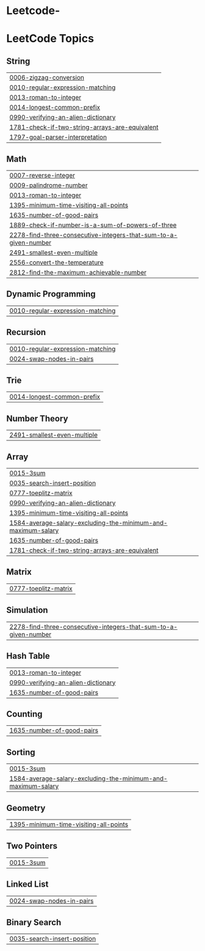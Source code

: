 # Leetcode-
<!---LeetCode Topics Start-->
# LeetCode Topics
## String
|  |
| ------- |
| [0006-zigzag-conversion](https://github.com/BequeenCode/Leetcode-/tree/master/0006-zigzag-conversion) |
| [0010-regular-expression-matching](https://github.com/BequeenCode/Leetcode-/tree/master/0010-regular-expression-matching) |
| [0013-roman-to-integer](https://github.com/BequeenCode/Leetcode-/tree/master/0013-roman-to-integer) |
| [0014-longest-common-prefix](https://github.com/BequeenCode/Leetcode-/tree/master/0014-longest-common-prefix) |
| [0990-verifying-an-alien-dictionary](https://github.com/BequeenCode/Leetcode-/tree/master/0990-verifying-an-alien-dictionary) |
| [1781-check-if-two-string-arrays-are-equivalent](https://github.com/BequeenCode/Leetcode-/tree/master/1781-check-if-two-string-arrays-are-equivalent) |
| [1797-goal-parser-interpretation](https://github.com/BequeenCode/Leetcode-/tree/master/1797-goal-parser-interpretation) |
## Math
|  |
| ------- |
| [0007-reverse-integer](https://github.com/BequeenCode/Leetcode-/tree/master/0007-reverse-integer) |
| [0009-palindrome-number](https://github.com/BequeenCode/Leetcode-/tree/master/0009-palindrome-number) |
| [0013-roman-to-integer](https://github.com/BequeenCode/Leetcode-/tree/master/0013-roman-to-integer) |
| [1395-minimum-time-visiting-all-points](https://github.com/BequeenCode/Leetcode-/tree/master/1395-minimum-time-visiting-all-points) |
| [1635-number-of-good-pairs](https://github.com/BequeenCode/Leetcode-/tree/master/1635-number-of-good-pairs) |
| [1889-check-if-number-is-a-sum-of-powers-of-three](https://github.com/BequeenCode/Leetcode-/tree/master/1889-check-if-number-is-a-sum-of-powers-of-three) |
| [2278-find-three-consecutive-integers-that-sum-to-a-given-number](https://github.com/BequeenCode/Leetcode-/tree/master/2278-find-three-consecutive-integers-that-sum-to-a-given-number) |
| [2491-smallest-even-multiple](https://github.com/BequeenCode/Leetcode-/tree/master/2491-smallest-even-multiple) |
| [2556-convert-the-temperature](https://github.com/BequeenCode/Leetcode-/tree/master/2556-convert-the-temperature) |
| [2812-find-the-maximum-achievable-number](https://github.com/BequeenCode/Leetcode-/tree/master/2812-find-the-maximum-achievable-number) |
## Dynamic Programming
|  |
| ------- |
| [0010-regular-expression-matching](https://github.com/BequeenCode/Leetcode-/tree/master/0010-regular-expression-matching) |
## Recursion
|  |
| ------- |
| [0010-regular-expression-matching](https://github.com/BequeenCode/Leetcode-/tree/master/0010-regular-expression-matching) |
| [0024-swap-nodes-in-pairs](https://github.com/BequeenCode/Leetcode-/tree/master/0024-swap-nodes-in-pairs) |
## Trie
|  |
| ------- |
| [0014-longest-common-prefix](https://github.com/BequeenCode/Leetcode-/tree/master/0014-longest-common-prefix) |
## Number Theory
|  |
| ------- |
| [2491-smallest-even-multiple](https://github.com/BequeenCode/Leetcode-/tree/master/2491-smallest-even-multiple) |
## Array
|  |
| ------- |
| [0015-3sum](https://github.com/BequeenCode/Leetcode-/tree/master/0015-3sum) |
| [0035-search-insert-position](https://github.com/BequeenCode/Leetcode-/tree/master/0035-search-insert-position) |
| [0777-toeplitz-matrix](https://github.com/BequeenCode/Leetcode-/tree/master/0777-toeplitz-matrix) |
| [0990-verifying-an-alien-dictionary](https://github.com/BequeenCode/Leetcode-/tree/master/0990-verifying-an-alien-dictionary) |
| [1395-minimum-time-visiting-all-points](https://github.com/BequeenCode/Leetcode-/tree/master/1395-minimum-time-visiting-all-points) |
| [1584-average-salary-excluding-the-minimum-and-maximum-salary](https://github.com/BequeenCode/Leetcode-/tree/master/1584-average-salary-excluding-the-minimum-and-maximum-salary) |
| [1635-number-of-good-pairs](https://github.com/BequeenCode/Leetcode-/tree/master/1635-number-of-good-pairs) |
| [1781-check-if-two-string-arrays-are-equivalent](https://github.com/BequeenCode/Leetcode-/tree/master/1781-check-if-two-string-arrays-are-equivalent) |
## Matrix
|  |
| ------- |
| [0777-toeplitz-matrix](https://github.com/BequeenCode/Leetcode-/tree/master/0777-toeplitz-matrix) |
## Simulation
|  |
| ------- |
| [2278-find-three-consecutive-integers-that-sum-to-a-given-number](https://github.com/BequeenCode/Leetcode-/tree/master/2278-find-three-consecutive-integers-that-sum-to-a-given-number) |
## Hash Table
|  |
| ------- |
| [0013-roman-to-integer](https://github.com/BequeenCode/Leetcode-/tree/master/0013-roman-to-integer) |
| [0990-verifying-an-alien-dictionary](https://github.com/BequeenCode/Leetcode-/tree/master/0990-verifying-an-alien-dictionary) |
| [1635-number-of-good-pairs](https://github.com/BequeenCode/Leetcode-/tree/master/1635-number-of-good-pairs) |
## Counting
|  |
| ------- |
| [1635-number-of-good-pairs](https://github.com/BequeenCode/Leetcode-/tree/master/1635-number-of-good-pairs) |
## Sorting
|  |
| ------- |
| [0015-3sum](https://github.com/BequeenCode/Leetcode-/tree/master/0015-3sum) |
| [1584-average-salary-excluding-the-minimum-and-maximum-salary](https://github.com/BequeenCode/Leetcode-/tree/master/1584-average-salary-excluding-the-minimum-and-maximum-salary) |
## Geometry
|  |
| ------- |
| [1395-minimum-time-visiting-all-points](https://github.com/BequeenCode/Leetcode-/tree/master/1395-minimum-time-visiting-all-points) |
## Two Pointers
|  |
| ------- |
| [0015-3sum](https://github.com/BequeenCode/Leetcode-/tree/master/0015-3sum) |
## Linked List
|  |
| ------- |
| [0024-swap-nodes-in-pairs](https://github.com/BequeenCode/Leetcode-/tree/master/0024-swap-nodes-in-pairs) |
## Binary Search
|  |
| ------- |
| [0035-search-insert-position](https://github.com/BequeenCode/Leetcode-/tree/master/0035-search-insert-position) |
<!---LeetCode Topics End-->